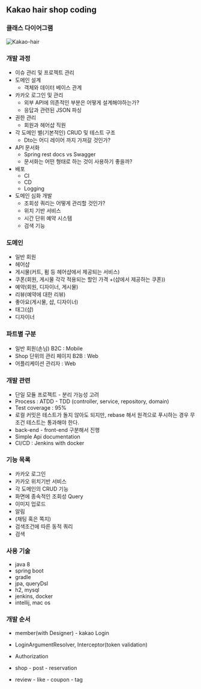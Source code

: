 ## Kakao hair shop coding 

### 클래스 다이어그램
![Kakao-hair](https://user-images.githubusercontent.com/49060374/88496307-b17f4080-cff7-11ea-9f7d-71061e1a2ce9.png)

### 개발 과정
- 이슈 관리 및 프로젝트 관리
- 도메인 설계
    - 객체와 데이터 베이스 관계
- 카카오 로그인 및 관리
    - 외부 API에 의존적인 부분은 어떻게 설계해야하는가?
    - 응답과 관련된 JSON 파싱
- 권한 관리
    - 회원과 헤어샵 직원
- 각 도메인 별(기본적인) CRUD 및 테스트 구조
    - Dto는 어디 레이어 까지 가져갈 것인가?
- API 문서화
    - Spring rest docs vs Swagger
    - 문서화는 어떤 형태로 하는 것이 사용하기 좋을까?
- 배포
    - CI 
    - CD
    - Logging
- 도메인 심화 개발 
    - 조회성 쿼리는 어떻게 관리할 것인가?
    - 위치 기반 서비스
    - 시간 단위 예약 시스템
    - 검색 기능
 
### 도메인
- 일반 회원
- 헤어샵
- 게시물(커트, 펌 등 헤어샵에서 제공되는 서비스)
- 쿠폰(회원, 게시물 각각 적용되는 할인 가격 +(샵에서 제공하는 쿠폰))
- 예약(회원, 디자이너, 게시물)
- 리뷰(예약에 대한 리뷰)
- 좋아요(게시물, 샵, 디자이너)
- 태그(샵)
- 디자이너
 
### 파트별 구분
- 일반 회원(손님) B2C : Mobile
- Shop 단위의 관리 페이지 B2B : Web
- 어플리케이션 관리자 : Web
 
### 개발 관련
- 단일 모듈 프로젝트 - 분리 가능성 고려
- Process : ATDD - TDD (controller, service, repository, domain)
- Test coverage : 95%
- 로컬 커밋은 테스트가 돌지 않아도 되지만, rebase 해서 원격으로 푸시하는 경우 무조건 테스트는 통과해야 한다.
- back-end - front-end 구분해서 진행
- Simple Api documentation
- CI/CD : Jenkins with docker

### 기능 목록
- 카카오 로그인
- 카카오 위치기반 서비스 
- 각 도메인의 CRUD 기능
- 화면에 종속적인 조회성 Query
- 이미지 업로드
- 알림
- (채팅 혹은 쪽지) 
- 검색조건에 따른 동적 쿼리
- 검색

### 사용 기술
- java 8 
- spring boot
- gradle
- jpa, queryDsl
- h2, mysql
- jenkins, docker
- intellij, mac os

### 개발 순서
- member(with Designer) - kakao Login

- LoginArgumentResolver, Interceptor(token validation)

- Authorization
 
- shop - post - reservation
- review - like - coupon - tag 
